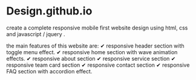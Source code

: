 # Design.github.io
 

create a complete responsive mobile first website design using html, css and javascript / jquery .

the main features of this website are:
✔ responsive header section with toggle menu effect.
✔  responsive home section with wave animation effects.
✔ responsive about section
✔ responsive service section
✔ responsive team card section
✔ responsive contact section
✔ responsive FAQ section with accordion effect.